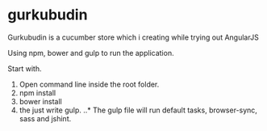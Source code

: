 # gurkubudin
Gurkubudin is a cucumber store which i creating while trying out AngularJS

Using npm, bower and gulp to run the application. 

Start with. 
1. Open command line inside the root folder. 
2. npm install 
3. bower install 
4. the just write gulp.
..* The gulp file will run default tasks, browser-sync, sass and jshint.
